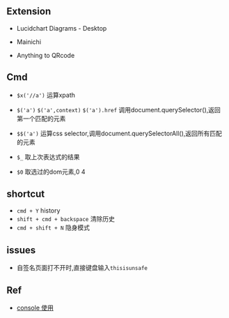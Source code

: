 ## Extension

+ Lucidchart Diagrams - Desktop

+ Mainichi

+ Anything to QRcode

## Cmd

+ `$x('//a')` 运算xpath

+ `$('a')` `$('a',context)` `$('a').href` 调用document.querySelector(),返回第一个匹配的元素

+ `$$('a')` 运算css selector,调用document.querySelectorAll(),返回所有匹配的元素

+ `$_` 取上次表达式的结果

+ `$0` 取选过的dom元素,$0~$4

## shortcut
<!-- MAC -->
+ `cmd + Y` history
+ `shift + cmd + backspace` 清除历史
+ `cmd + shift + N` 隐身模式


## issues
+ 自签名页面打不开时,直接键盘输入`thisisunsafe`

## Ref

+ [console 使用](http://www.cnblogs.com/Wayou/p/chrome-console-tips-and-tricks.html)
